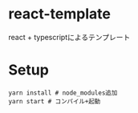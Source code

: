 # react-template
react + typescriptによるテンプレート

# Setup

```
yarn install # node_modules追加
yarn start # コンパイル+起動
```
